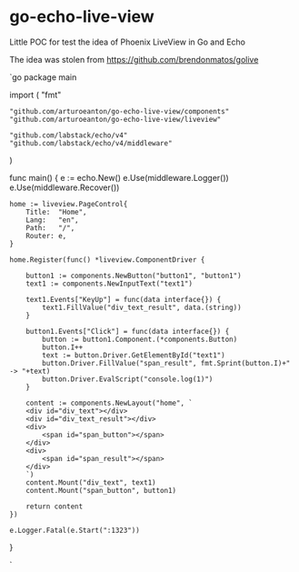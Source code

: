 # go-echo-live-view
Little POC for test the idea  of Phoenix LiveView in Go and Echo  


The idea was stolen from  https://github.com/brendonmatos/golive 


`go
package main

import (
	"fmt"

	"github.com/arturoeanton/go-echo-live-view/components"
	"github.com/arturoeanton/go-echo-live-view/liveview"

	"github.com/labstack/echo/v4"
	"github.com/labstack/echo/v4/middleware"
)

func main() {
	e := echo.New()
	e.Use(middleware.Logger())
	e.Use(middleware.Recover())

	home := liveview.PageControl{
		Title:  "Home",
		Lang:   "en",
		Path:   "/",
		Router: e,
	}

	home.Register(func() *liveview.ComponentDriver {

		button1 := components.NewButton("button1", "button1")
		text1 := components.NewInputText("text1")

		text1.Events["KeyUp"] = func(data interface{}) {
			text1.FillValue("div_text_result", data.(string))
		}

		button1.Events["Click"] = func(data interface{}) {
			button := button1.Component.(*components.Button)
			button.I++
			text := button.Driver.GetElementById("text1")
			button.Driver.FillValue("span_result", fmt.Sprint(button.I)+" -> "+text)
			button.Driver.EvalScript("console.log(1)")
		}

		content := components.NewLayout("home", `
		<div id="div_text"></div>
		<div id="div_text_result"></div>
		<div>
			<span id="span_button"></span>
		</div>
		<div>
			<span id="span_result"></span>
		</div>
		`)
		content.Mount("div_text", text1)
		content.Mount("span_button", button1)

		return content
	})

	e.Logger.Fatal(e.Start(":1323"))
}

`
